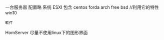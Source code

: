 一台服务器
	配置略
	系统 ESXI 
		包含 centos
			 forda
			 arch
			 free bsd //利用它的特性
			 win10
	
	软件
HomServer 
尽量不使用linux下的图形界面